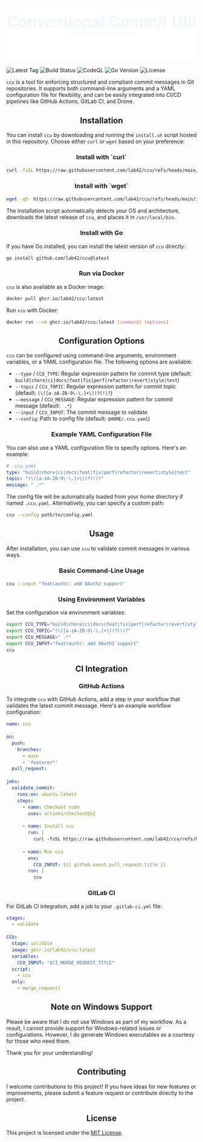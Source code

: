 ![Conventional Commit Util](img/banner.svg)

![Latest Tag](https://img.shields.io/github/v/tag/lab42/ccu?label=latest%20tag)
![Build Status](https://github.com/lab42/ccu/actions/workflows/tag.yaml/badge.svg?event=push)
![CodeQL](https://github.com/lab42/ccu/actions/workflows/main.yaml/badge.svg?branch=main&job=analyze)
![Go Version](https://img.shields.io/github/go-mod/go-version/lab42/ccu)
![License](https://img.shields.io/github/license/lab42/ccu)

`ccu` is a tool for enforcing structured and compliant commit messages in Git repositories. It supports both command-line arguments and a YAML configuration file for flexibility, and can be easily integrated into CI/CD pipelines like GitHub Actions, GitLab CI, and Drone.

<h2 align="center">Installation</h2>

You can install `ccu` by downloading and running the `install.sh` script hosted in this repository. Choose either `curl` or `wget` based on your preference:

<h3 align="center">Install with `curl`</h3>

```sh
curl -fsSL https://raw.githubusercontent.com/lab42/ccu/refs/heads/main/install.sh | sh
```

<h3 align="center">Install with `wget`</h3>

```sh
wget -qO- https://raw.githubusercontent.com/lab42/ccu/refs/heads/main/install.sh | sh
```

The installation script automatically detects your OS and architecture, downloads the latest release of `ccu`, and places it in `/usr/local/bin`.

<h3 align="center">Install with Go</h3>

If you have Go installed, you can install the latest version of `ccu` directly:

```sh
go install github.com/lab42/ccu@latest
```

<h3 align="center">Run via Docker</h3>

`ccu` is also available as a Docker image:

```sh
docker pull ghcr.io/lab42/ccu:latest
```

Run `ccu` with Docker:

```sh
docker run --rm ghcr.io/lab42/ccu:latest [command] [options]
```

<h2 align="center">Configuration Options</h2>

`ccu` can be configured using command-line arguments, environment variables, or a YAML configuration file. The following options are available:

- `--type` / `CCU_TYPE`: Regular expression pattern for commit type (default: `build|chore|ci|docs|feat|fix|perf|refactor|revert|style|test`)
- `--topic` / `CCU_TOPIC`: Regular expression pattern for commit topic (default: `(\([a-zA-Z0-9\-\.]+\))?(!)?`)
- `--message` / `CCU_MESSAGE`: Regular expression pattern for commit message (default: ` .*`)
- `--input` / `CCU_INPUT`: The commit message to validate
- `--config`: Path to config file (default: `$HOME/.ccu.yaml`)

<h3 align="center">Example YAML Configuration File</h3>

You can also use a YAML configuration file to specify options. Here's an example:

```yaml
# .ccu.yaml
type: "build|chore|ci|docs|feat|fix|perf|refactor|revert|style|test"
topic: "(\([a-zA-Z0-9\-\.]+\))?(!)?"
message: " .*"
```

The config file will be automatically loaded from your home directory if named `.ccu.yaml`. Alternatively, you can specify a custom path:

```sh
ccu --config path/to/config.yaml
```

<h2 align="center">Usage</h2>

After installation, you can use `ccu` to validate commit messages in various ways.

<h3 align="center">Basic Command-Line Usage</h3>

```sh
ccu --input "feat(auth): add OAuth2 support"
```

<h3 align="center">Using Environment Variables</h3>

Set the configuration via environment variables:

```sh
export CCU_TYPE="build|chore|ci|docs|feat|fix|perf|refactor|revert|style|test"
export CCU_TOPIC="(\([a-zA-Z0-9\-\.]+\))?(!)?"
export CCU_MESSAGE=" .*"
export CCU_INPUT="feat(auth): add OAuth2 support"
ccu
```

<h2 align="center">CI Integration</h2>

<h3 align="center">GitHub Actions</h3>

To integrate `ccu` with GitHub Actions, add a step in your workflow that validates the latest commit message. Here's an example workflow configuration:

```yaml
name: ccu

on:
  push:
    branches:
      - main
      - 'feature/*'
  pull_request:

jobs:
  validate_commit:
    runs-on: ubuntu-latest
    steps:
      - name: Checkout code
        uses: actions/checkout@v2

      - name: Install ccu
        run: |
          curl -fsSL https://raw.githubusercontent.com/lab42/ccu/refs/heads/main/install.sh | sh

      - name: Run ccu
        env:
          CCU_INPUT: ${{ github.event.pull_request.title }}
        run: |
          ccu
```

<h3 align="center">GitLab CI</h3>

For GitLab CI integration, add a job to your `.gitlab-ci.yml` file:

```yaml
stages:
  - validate

CCU:
  stage: validate
  image: ghcr.io/lab42/ccu:latest
  variables:
    CCU_INPUT: "$CI_MERGE_REQUEST_TITLE"
  script:
    - ccu
  only:
    - merge_requests
```

<h2 align="center">Note on Windows Support</h2>

Please be aware that I do not use Windows as part of my workflow. As a result, I cannot provide support for Windows-related issues or configurations. However, I do generate Windows executables as a courtesy for those who need them.

Thank you for your understanding!

<h2 align="center">Contributing</h2>

I welcome contributions to this project! If you have ideas for new features or improvements, please submit a feature request or contribute directly to the project.

<h2 align="center">License</h2>

This project is licensed under the [MIT License](LICENSE).